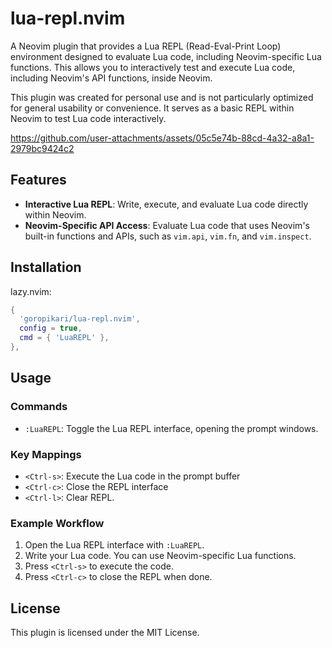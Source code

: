 # lua-repl.nvim

A Neovim plugin that provides a Lua REPL (Read-Eval-Print Loop) environment designed to evaluate Lua code, including Neovim-specific Lua functions. This allows you to interactively test and execute Lua code, including Neovim's API functions, inside Neovim.

This plugin was created for personal use and is not particularly optimized for general usability or convenience. It serves as a basic REPL within Neovim to test Lua code interactively.

https://github.com/user-attachments/assets/05c5e74b-88cd-4a32-a8a1-2979bc9424c2

## Features

- **Interactive Lua REPL**: Write, execute, and evaluate Lua code directly within Neovim.
- **Neovim-Specific API Access**: Evaluate Lua code that uses Neovim's built-in functions and APIs, such as `vim.api`, `vim.fn`, and `vim.inspect`.

## Installation

lazy.nvim:

```lua
{
  'goropikari/lua-repl.nvim',
  config = true,
  cmd = { 'LuaREPL' },
},
```

## Usage

### Commands

- `:LuaREPL`: Toggle the Lua REPL interface, opening the prompt windows.

### Key Mappings

- `<Ctrl-s>`: Execute the Lua code in the prompt buffer
- `<Ctrl-c>`: Close the REPL interface
- `<Ctrl-l>`: Clear REPL.


### Example Workflow

1. Open the Lua REPL interface with `:LuaREPL`.
2. Write your Lua code. You can use Neovim-specific Lua functions.
3. Press `<Ctrl-s>` to execute the code.
4. Press `<Ctrl-c>` to close the REPL when done.

## License

This plugin is licensed under the MIT License.
